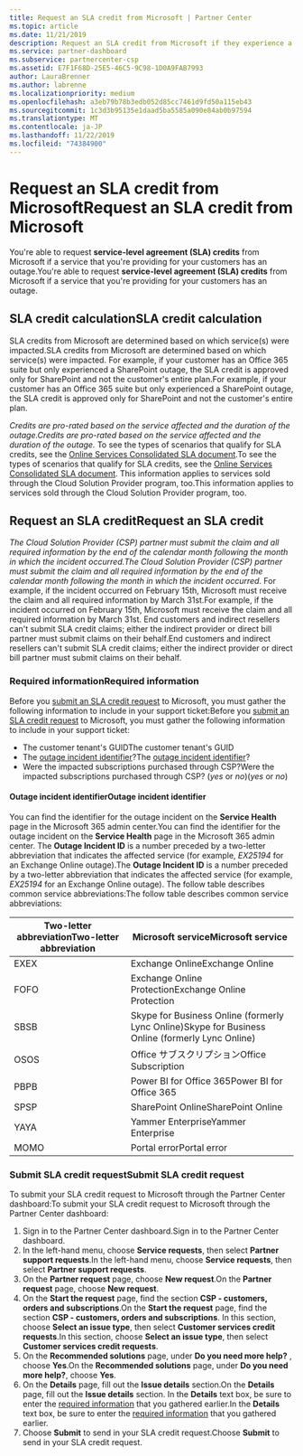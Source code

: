 ```yaml
---
title: Request an SLA credit from Microsoft | Partner Center
ms.topic: article
ms.date: 11/21/2019
description: Request an SLA credit from Microsoft if they experience a service outage.
ms.service: partner-dashboard
ms.subservice: partnercenter-csp
ms.assetid: E7F1F68D-25E5-46C5-9C98-1D0A9FAB7993
author: LauraBrenner
ms.author: labrenne
ms.localizationpriority: medium
ms.openlocfilehash: a3eb79b78b3edb052d85cc7461d9fd50a115eb43
ms.sourcegitcommit: 1c3d3b95135e1daad5ba5585a090e84ab0b97594
ms.translationtype: MT
ms.contentlocale: ja-JP
ms.lasthandoff: 11/22/2019
ms.locfileid: "74384900"
---
```

# <a name="request-an-sla-credit-from-microsoft"></a><span data-ttu-id="5035b-103">Request an SLA credit from Microsoft</span><span class="sxs-lookup"><span data-stu-id="5035b-103">Request an SLA credit from Microsoft</span></span> 

<span data-ttu-id="5035b-104">You're able to request **service-level agreement (SLA) credits** from Microsoft if a service that you're providing for your customers has an outage.</span><span class="sxs-lookup"><span data-stu-id="5035b-104">You're able to request **service-level agreement (SLA) credits** from Microsoft if a service that you're providing for your customers has an outage.</span></span>

## <a name="sla-credit-calculation"></a><span data-ttu-id="5035b-105">SLA credit calculation</span><span class="sxs-lookup"><span data-stu-id="5035b-105">SLA credit calculation</span></span>

<span data-ttu-id="5035b-106">SLA credits from Microsoft are determined based on which service(s) were impacted.</span><span class="sxs-lookup"><span data-stu-id="5035b-106">SLA credits from Microsoft are determined based on which service(s) were impacted.</span></span> <span data-ttu-id="5035b-107">For example, if your customer has an Office 365 suite but only experienced a SharePoint outage, the SLA credit is approved only for SharePoint and not the customer's entire plan.</span><span class="sxs-lookup"><span data-stu-id="5035b-107">For example, if your customer has an Office 365 suite but only experienced a SharePoint outage, the SLA credit is approved only for SharePoint and not the customer's entire plan.</span></span>

<span data-ttu-id="5035b-108">*Credits are pro-rated based on the service affected and the duration of the outage.*</span><span class="sxs-lookup"><span data-stu-id="5035b-108">*Credits are pro-rated based on the service affected and the duration of the outage.*</span></span> <span data-ttu-id="5035b-109">To see the types of scenarios that qualify for SLA credits, see the [Online Services Consolidated SLA document](http://www.microsoftvolumelicensing.com/DocumentSearch.aspx?Mode=3&DocumentTypeId=37).</span><span class="sxs-lookup"><span data-stu-id="5035b-109">To see the types of scenarios that qualify for SLA credits, see the [Online Services Consolidated SLA document](http://www.microsoftvolumelicensing.com/DocumentSearch.aspx?Mode=3&DocumentTypeId=37).</span></span> <span data-ttu-id="5035b-110">This information applies to services sold through the Cloud Solution Provider program, too.</span><span class="sxs-lookup"><span data-stu-id="5035b-110">This information applies to services sold through the Cloud Solution Provider program, too.</span></span>

## <a name="request-an-sla-credit"></a><span data-ttu-id="5035b-111">Request an SLA credit</span><span class="sxs-lookup"><span data-stu-id="5035b-111">Request an SLA credit</span></span>

<span data-ttu-id="5035b-112">*The Cloud Solution Provider (CSP) partner must submit the claim and all required information by the end of the calendar month following the month in which the incident occurred.*</span><span class="sxs-lookup"><span data-stu-id="5035b-112">*The Cloud Solution Provider (CSP) partner must submit the claim and all required information by the end of the calendar month following the month in which the incident occurred.*</span></span> <span data-ttu-id="5035b-113">For example, if the incident occurred on February 15th, Microsoft must receive the claim and all required information by March 31st.</span><span class="sxs-lookup"><span data-stu-id="5035b-113">For example, if the incident occurred on February 15th, Microsoft must receive the claim and all required information by March 31st.</span></span> <span data-ttu-id="5035b-114">End customers and indirect resellers can't submit SLA credit claims; either the indirect provider or direct bill partner must submit claims on their behalf.</span><span class="sxs-lookup"><span data-stu-id="5035b-114">End customers and indirect resellers can't submit SLA credit claims; either the indirect provider or direct bill partner must submit claims on their behalf.</span></span>

### <a name="required-information"></a><span data-ttu-id="5035b-115">Required information</span><span class="sxs-lookup"><span data-stu-id="5035b-115">Required information</span></span>

<span data-ttu-id="5035b-116">Before you [submit an SLA credit request](#submit-sla-credit-request) to Microsoft, you must gather the following information to include in your support ticket:</span><span class="sxs-lookup"><span data-stu-id="5035b-116">Before you [submit an SLA credit request](#submit-sla-credit-request) to Microsoft, you must gather the following information to include in your support ticket:</span></span>

- <span data-ttu-id="5035b-117">The customer tenant's GUID</span><span class="sxs-lookup"><span data-stu-id="5035b-117">The customer tenant's GUID</span></span>
- <span data-ttu-id="5035b-118">The [outage incident identifier](#outage-incident-identifier)?</span><span class="sxs-lookup"><span data-stu-id="5035b-118">The [outage incident identifier](#outage-incident-identifier)?</span></span>
- <span data-ttu-id="5035b-119">Were the impacted subscriptions purchased through CSP?</span><span class="sxs-lookup"><span data-stu-id="5035b-119">Were the impacted subscriptions purchased through CSP?</span></span> <span data-ttu-id="5035b-120">(*yes* or *no*)</span><span class="sxs-lookup"><span data-stu-id="5035b-120">(*yes* or *no*)</span></span>

#### <a name="outage-incident-identifier"></a><span data-ttu-id="5035b-121">Outage incident identifier</span><span class="sxs-lookup"><span data-stu-id="5035b-121">Outage incident identifier</span></span>

<span data-ttu-id="5035b-122">You can find the identifier for the outage incident on the **Service Health** page in the Microsoft 365 admin center.</span><span class="sxs-lookup"><span data-stu-id="5035b-122">You can find the identifier for the outage incident on the **Service Health** page in the Microsoft 365 admin center.</span></span> <span data-ttu-id="5035b-123">The **Outage Incident ID** is a number preceded by a two-letter abbreviation that indicates the affected service (for example, *EX25194* for an Exchange Online outage).</span><span class="sxs-lookup"><span data-stu-id="5035b-123">The **Outage Incident ID** is a number preceded by a two-letter abbreviation that indicates the affected service (for example, *EX25194* for an Exchange Online outage).</span></span> <span data-ttu-id="5035b-124">The follow table describes common service abbreviations:</span><span class="sxs-lookup"><span data-stu-id="5035b-124">The follow table describes common service abbreviations:</span></span>

| <span data-ttu-id="5035b-125">Two-letter abbreviation</span><span class="sxs-lookup"><span data-stu-id="5035b-125">Two-letter abbreviation</span></span> | <span data-ttu-id="5035b-126">Microsoft service</span><span class="sxs-lookup"><span data-stu-id="5035b-126">Microsoft service</span></span> |
| ----------------------- | ----------------- |
| <span data-ttu-id="5035b-127">EX</span><span class="sxs-lookup"><span data-stu-id="5035b-127">EX</span></span> | <span data-ttu-id="5035b-128">Exchange Online</span><span class="sxs-lookup"><span data-stu-id="5035b-128">Exchange Online</span></span> |
| <span data-ttu-id="5035b-129">FO</span><span class="sxs-lookup"><span data-stu-id="5035b-129">FO</span></span> | <span data-ttu-id="5035b-130">Exchange Online Protection</span><span class="sxs-lookup"><span data-stu-id="5035b-130">Exchange Online Protection</span></span> |
| <span data-ttu-id="5035b-131">SB</span><span class="sxs-lookup"><span data-stu-id="5035b-131">SB</span></span> | <span data-ttu-id="5035b-132">Skype for Business Online (formerly Lync Online)</span><span class="sxs-lookup"><span data-stu-id="5035b-132">Skype for Business Online (formerly Lync Online)</span></span> |
| <span data-ttu-id="5035b-133">OS</span><span class="sxs-lookup"><span data-stu-id="5035b-133">OS</span></span> | <span data-ttu-id="5035b-134">Office サブスクリプション</span><span class="sxs-lookup"><span data-stu-id="5035b-134">Office Subscription</span></span> |
| <span data-ttu-id="5035b-135">PB</span><span class="sxs-lookup"><span data-stu-id="5035b-135">PB</span></span> | <span data-ttu-id="5035b-136">Power BI for Office 365</span><span class="sxs-lookup"><span data-stu-id="5035b-136">Power BI for Office 365</span></span> |
| <span data-ttu-id="5035b-137">SP</span><span class="sxs-lookup"><span data-stu-id="5035b-137">SP</span></span> | <span data-ttu-id="5035b-138">SharePoint Online</span><span class="sxs-lookup"><span data-stu-id="5035b-138">SharePoint Online</span></span> |
| <span data-ttu-id="5035b-139">YA</span><span class="sxs-lookup"><span data-stu-id="5035b-139">YA</span></span> | <span data-ttu-id="5035b-140">Yammer Enterprise</span><span class="sxs-lookup"><span data-stu-id="5035b-140">Yammer Enterprise</span></span> |
| <span data-ttu-id="5035b-141">MO</span><span class="sxs-lookup"><span data-stu-id="5035b-141">MO</span></span> | <span data-ttu-id="5035b-142">Portal error</span><span class="sxs-lookup"><span data-stu-id="5035b-142">Portal error</span></span> |

### <a name="submit-sla-credit-request"></a><span data-ttu-id="5035b-143">Submit SLA credit request</span><span class="sxs-lookup"><span data-stu-id="5035b-143">Submit SLA credit request</span></span>

<span data-ttu-id="5035b-144">To submit your SLA credit request to Microsoft through the Partner Center dashboard:</span><span class="sxs-lookup"><span data-stu-id="5035b-144">To submit your SLA credit request to Microsoft through the Partner Center dashboard:</span></span>

1. <span data-ttu-id="5035b-145">Sign in to the Partner Center dashboard.</span><span class="sxs-lookup"><span data-stu-id="5035b-145">Sign in to the Partner Center dashboard.</span></span>
2. <span data-ttu-id="5035b-146">In the left-hand menu, choose **Service requests**, then select **Partner support requests**.</span><span class="sxs-lookup"><span data-stu-id="5035b-146">In the left-hand menu, choose **Service requests**, then select **Partner support requests**.</span></span>
3. <span data-ttu-id="5035b-147">On the **Partner request** page, choose **New request**.</span><span class="sxs-lookup"><span data-stu-id="5035b-147">On the **Partner request** page, choose **New request**.</span></span>
4. <span data-ttu-id="5035b-148">On the **Start the request** page, find the section **CSP - customers, orders and subscriptions**.</span><span class="sxs-lookup"><span data-stu-id="5035b-148">On the **Start the request** page, find the section **CSP - customers, orders and subscriptions**.</span></span> <span data-ttu-id="5035b-149">In this section, choose **Select an issue type**, then select **Customer services credit requests**.</span><span class="sxs-lookup"><span data-stu-id="5035b-149">In this section, choose **Select an issue type**, then select **Customer services credit requests**.</span></span>
5. <span data-ttu-id="5035b-150">On the **Recommended solutions** page, under **Do you need more help?** , choose **Yes**.</span><span class="sxs-lookup"><span data-stu-id="5035b-150">On the **Recommended solutions** page, under **Do you need more help?**, choose **Yes**.</span></span>
6. <span data-ttu-id="5035b-151">On the **Details** page, fill out the **Issue details** section.</span><span class="sxs-lookup"><span data-stu-id="5035b-151">On the **Details** page, fill out the **Issue details** section.</span></span> <span data-ttu-id="5035b-152">In the **Details** text box, be sure to enter the [required information](#required-information) that you gathered earlier.</span><span class="sxs-lookup"><span data-stu-id="5035b-152">In the **Details** text box, be sure to enter the [required information](#required-information) that you gathered earlier.</span></span>
7. <span data-ttu-id="5035b-153">Choose **Submit** to send in your SLA credit request.</span><span class="sxs-lookup"><span data-stu-id="5035b-153">Choose **Submit** to send in your SLA credit request.</span></span>
